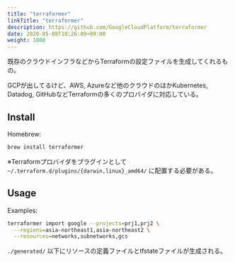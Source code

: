 ```yaml
---
title: "terraformer"
linkTitle: "terraformer"
description: https://github.com/GoogleCloudPlatform/terraformer
date: 2020-05-08T10:26:09+09:00
weight: 1800
---
```


既存のクラウドインフラなどからTerraformの設定ファイルを生成してくれるもの。

GCPが出してるけど、AWS, Azureなど他のクラウドのほかKubernetes, Datadog, GitHubなどTerraformの多くのプロバイダに対応している。

## Install

Homebrew:

```sh
brew install terraformer
```

※Terraformプロバイダをプラグインとして `~/.terraform.d/plugins/{darwin,linux}_amd64/` に配置する必要がある。

## Usage

Examples:

```sh
terraformer import google --projects=prj1,prj2 \
  --regions=asia-northeast1,asia-northeast2 \
  --resources=networks,subnetworks,gcs
```

`./generated/` 以下にリソースの定義ファイルとtfstateファイルが生成される。
